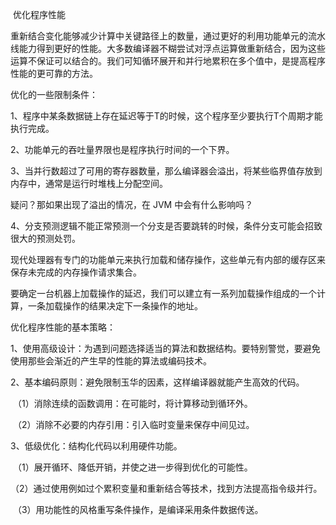 ​														优化程序性能

重新结合变化能够减少计算中关键路径上的数量，通过更好的利用功能单元的流水线能力得到更好的性能。大多数编译器不糊尝试对浮点运算做重新结合，因为这些运算不保证可以结合的。我们可知循环展开和并行地累积在多个值中，是提高程序性能的更可靠的方法。

优化的一些限制条件：

1、程序中某条数据链上存在延迟等于T的时候，这个程序至少要执行T个周期才能执行完成。

2、功能单元的吞吐量界限也是程序执行时间的一个下界。

3、当并行数超过了可用的寄存器数量，那么编译器会溢出，将某些临界值存放到内存中，通常是运行时堆栈上分配空间。

疑问？那如果出现了溢出的情况，在 JVM 中会有什么影响吗？

4、分支预测逻辑不能正常预测一个分支是否要跳转的时候，条件分支可能会招致很大的预测处罚。

现代处理器有专门的功能单元来执行加载和储存操作，这些单元有内部的缓存区来保存未完成的内存操作请求集合。

要确定一台机器上加载操作的延迟，我们可以建立有一系列加载操作组成的一个计算，一条加载操作的结果决定下一条操作的地址。

优化程序性能的基本策略：

1、使用高级设计：为遇到问题选择适当的算法和数据结构。要特别警觉，要避免使用那些会渐近的产生早的性能的算法或编码技术。

2、基本编码原则：避免限制玉华的因素，这样编译器就能产生高效的代码。

​	（1）消除连续的函数调用：在可能时，将计算移动到循环外。

​	（2）消除不必要的内存引用：引入临时变量来保存中间见过。

3、低级优化：结构化代码以利用硬件功能。

​	 （1）展开循环、降低开销，并使之进一步得到优化的可能性。

​     （2）通过使用例如过个累积变量和重新结合等技术，找到方法提高指令级并行。

​     （3）用功能性的风格重写条件操作，是编译采用条件数据传送。

